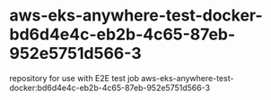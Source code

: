 # aws-eks-anywhere-test-docker-bd6d4e4c-eb2b-4c65-87eb-952e5751d566-3
repository for use with E2E test job aws-eks-anywhere-test-docker:bd6d4e4c-eb2b-4c65-87eb-952e5751d566-3
